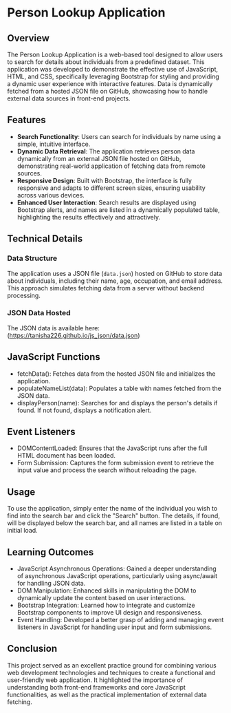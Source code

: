 # Person Lookup Application

## Overview

The Person Lookup Application is a web-based tool designed to allow users to search for details about individuals from a predefined dataset. This application was developed to demonstrate the effective use of JavaScript, HTML, and CSS, specifically leveraging Bootstrap for styling and providing a dynamic user experience with interactive features. Data is dynamically fetched from a hosted JSON file on GitHub, showcasing how to handle external data sources in front-end projects.

## Features

- **Search Functionality**: Users can search for individuals by name using a simple, intuitive interface.
- **Dynamic Data Retrieval**: The application retrieves person data dynamically from an external JSON file hosted on GitHub, demonstrating real-world application of fetching data from remote sources.
- **Responsive Design**: Built with Bootstrap, the interface is fully responsive and adapts to different screen sizes, ensuring usability across various devices.
- **Enhanced User Interaction**: Search results are displayed using Bootstrap alerts, and names are listed in a dynamically populated table, highlighting the results effectively and attractively.

## Technical Details

### Data Structure

The application uses a JSON file (`data.json`) hosted on GitHub to store data about individuals, including their name, age, occupation, and email address. This approach simulates fetching data from a server without backend processing.

### JSON Data Hosted

The JSON data is available here: (https://tanisha226.github.io/js_json/data.json)

## JavaScript Functions
- fetchData(): Fetches data from the hosted JSON file and initializes the application.
- populateNameList(data): Populates a table with names fetched from the JSON data.
- displayPerson(name): Searches for and displays the person's details if found. If not found, displays a notification alert.

## Event Listeners
- DOMContentLoaded: Ensures that the JavaScript runs after the full HTML document has been loaded.
- Form Submission: Captures the form submission event to retrieve the input value and process the search without reloading the page.

## Usage
To use the application, simply enter the name of the individual you wish to find into the search bar and click the "Search" button. The details, if found, will be displayed below the search bar, and all names are listed in a table on initial load.

## Learning Outcomes
- JavaScript Asynchronous Operations: Gained a deeper understanding of asynchronous JavaScript operations, particularly using async/await for handling JSON data.
- DOM Manipulation: Enhanced skills in manipulating the DOM to dynamically update the content based on user interactions.
- Bootstrap Integration: Learned how to integrate and customize Bootstrap components to improve UI design and responsiveness.
- Event Handling: Developed a better grasp of adding and managing event listeners in JavaScript for handling user input and form submissions.

## Conclusion
This project served as an excellent practice ground for combining various web development technologies and techniques to create a functional and user-friendly web application. It highlighted the importance of understanding both front-end frameworks and core JavaScript functionalities, as well as the practical implementation of external data fetching.

